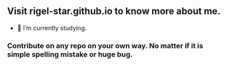 ## Visit rigel-star.github.io to know more about me.

- 🔭 I’m currently studying.

### Contribute on any repo on your own way. No matter if it is simple spelling mistake or huge bug. 

<!-- <img align="center" src="https://github-readme-stats.anuraghazra1.vercel.app/api?username=rigel-star&show_icons=true&include_all_commits=true&theme=radical" alt="Anurag's github stats" /> -->
